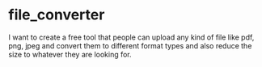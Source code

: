 # file_converter
I want to create a free tool that people can upload any kind of file like pdf, png, jpeg and convert them to different format types and also reduce the size to whatever they are looking for.
